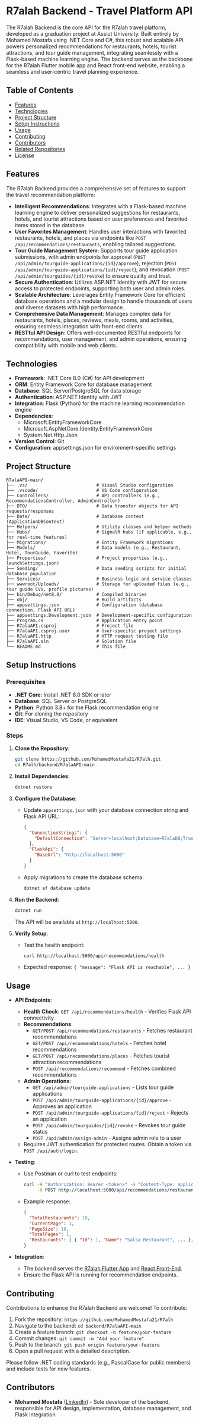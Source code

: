 # R7alah Backend - Travel Platform API


The R7alah Backend is the core API for the R7alah travel platform, developed as a graduation project at Assiut University. Built entirely by Mohamed Mostafa using .NET Core and C#, this robust and scalable API powers personalized recommendations for restaurants, hotels, tourist attractions, and tour guide management, integrating seamlessly with a Flask-based machine learning engine. The backend serves as the backbone for the R7alah Flutter mobile app and React front-end website, enabling a seamless and user-centric travel planning experience.

## Table of Contents
- [Features](#features)
- [Technologies](#technologies)
- [Project Structure](#project-structure)
- [Setup Instructions](#setup-instructions)
- [Usage](#usage)
- [Contributing](#contributing)
- [Contributors](#contributors)
- [Related Repositories](#related-repositories)
- [License](#license)

## Features
The R7alah Backend provides a comprehensive set of features to support the travel recommendation platform:

- **Intelligent Recommendations**: Integrates with a Flask-based machine learning engine to deliver personalized suggestions for restaurants, hotels, and tourist attractions based on user preferences and favorited items stored in the database.
- **User Favorites Management**: Handles user interactions with favorited restaurants, hotels, and places via endpoints like `POST /api/recommendations/restaurants`, enabling tailored suggestions.
- **Tour Guide Management System**: Supports tour guide application submissions, with admin endpoints for approval (`POST /api/admin/tourguide-applications/{id}/approve`), rejection (`POST /api/admin/tourguide-applications/{id}/reject`), and revocation (`POST /api/admin/tourguides/{id}/revoke`) to ensure quality and trust.
- **Secure Authentication**: Utilizes ASP.NET Identity with JWT for secure access to protected endpoints, supporting both user and admin roles.
- **Scalable Architecture**: Leverages Entity Framework Core for efficient database operations and a modular design to handle thousands of users and diverse datasets with high performance.
- **Comprehensive Data Management**: Manages complex data for restaurants, hotels, places, reviews, meals, rooms, and activities, ensuring seamless integration with front-end clients.
- **RESTful API Design**: Offers well-documented RESTful endpoints for recommendations, user management, and admin operations, ensuring compatibility with mobile and web clients.

## Technologies
- **Framework**: .NET Core 8.0 (C#) for API development
- **ORM**: Entity Framework Core for database management
- **Database**: SQL Server/PostgreSQL for data storage
- **Authentication**: ASP.NET Identity with JWT
- **Integration**: Flask (Python) for the machine learning recommendation engine
- **Dependencies**:
  - Microsoft.EntityFrameworkCore
  - Microsoft.AspNetCore.Identity.EntityFrameworkCore
  - System.Net.Http.Json
- **Version Control**: Git
- **Configuration**: appsettings.json for environment-specific settings

## Project Structure
```
R7alaAPI-main/
├── .vs/                          # Visual Studio configuration
├── .vscode/                      # VS Code configuration
├── Controllers/                  # API controllers (e.g., RecommendationsController, AdminController)
├── DTO/                          # Data transfer objects for API requests/responses
├── Data/                         # Database context (ApplicationDBContext)
├── Helpers/                      # Utility classes and helper methods
├── Hubs/                         # SignalR hubs (if applicable, e.g., for real-time features)
├── Migrations/                   # Entity Framework migrations
├── Models/                       # Data models (e.g., Restaurant, Hotel, TourGuide, Favorite)
├── Properties/                   # Project properties (e.g., launchSettings.json)
├── Seeding/                      # Data seeding scripts for initial database population
├── Services/                     # Business logic and service classes
├── wwwroot/Uploads/              # Storage for uploaded files (e.g., tour guide CVs, profile pictures)
├── bin/Debug/net8.0/             # Compiled binaries
├── obj/                          # Build artifacts
├── appsettings.json              # Configuration (database connection, Flask API URL)
├── appsettings.Development.json  # Development-specific configuration
├── Program.cs                    # Application entry point
├── R7alaAPI.csproj               # Project file
├── R7alaAPI.csproj.user          # User-specific project settings
├── R7alaAPI.http                 # HTTP request testing file
├── R7alaAPI.sln                  # Solution file
└── README.md                     # This file
```

## Setup Instructions

### Prerequisites
- **.NET Core**: Install .NET 8.0 SDK or later
- **Database**: SQL Server or PostgreSQL
- **Python**: Python 3.8+ for the Flask recommendation engine
- **Git**: For cloning the repository
- **IDE**: Visual Studio, VS Code, or equivalent

### Steps
1. **Clone the Repository**:
   ```bash
   git clone https://github.com/MohamedMostafa21/R7alh.git
   cd R7alh/backend/R7alaAPI-main
   ```

2. **Install Dependencies**:
   ```bash
   dotnet restore
   ```

3. **Configure the Database**:
   - Update `appsettings.json` with your database connection string and Flask API URL:
     ```json
     {
       "ConnectionStrings": {
         "DefaultConnection": "Server=localhost;Database=R7alaDB;Trusted_Connection=True;"
       },
       "FlaskApi": {
         "BaseUrl": "http://localhost:5000"
       }
     }
     ```
   - Apply migrations to create the database schema:
     ```bash
     dotnet ef database update
     ```

5. **Run the Backend**:
   ```bash
   dotnet run
   ```
   The API will be available at `http://localhost:5000`.

6. **Verify Setup**:
   - Test the health endpoint:
     ```bash
     curl http://localhost:5000/api/recommendations/health
     ```
   - Expected response: `{ "message": "Flask API is reachable", ... }`

## Usage
- **API Endpoints**:
  - **Health Check**: `GET /api/recommendations/health` - Verifies Flask API connectivity
  - **Recommendations**:
    - `GET/POST /api/recommendations/restaurants` - Fetches restaurant recommendations
    - `GET/POST /api/recommendations/hotels` - Fetches hotel recommendations
    - `GET/POST /api/recommendations/places` - Fetches tourist attraction recommendations
    - `POST /api/recommendations/recommend` - Fetches combined recommendations
  - **Admin Operations**:
    - `GET /api/admin/tourguide-applications` - Lists tour guide applications
    - `POST /api/admin/tourguide-applications/{id}/approve` - Approves an application
    - `POST /api/admin/tourguide-applications/{id}/reject` - Rejects an application
    - `POST /api/admin/tourguides/{id}/revoke` - Revokes tour guide status
    - `POST /api/admin/assign-admin` - Assigns admin role to a user
  - Requires JWT authentication for protected routes. Obtain a token via `POST /api/auth/login`.

- **Testing**:
  - Use Postman or curl to test endpoints:
    ```bash
    curl -H "Authorization: Bearer <token>" -H "Content-Type: application/json" \
         -X POST http://localhost:5000/api/recommendations/restaurants?page=1&pageSize=10
    ```
  - Example response:
    ```json
    {
      "TotalRestaurants": 10,
      "CurrentPage": 1,
      "PageSize": 10,
      "TotalPages": 1,
      "Restaurants": [ { "Id": 1, "Name": "Salsa Restaurant", ... }, ... ]
    }
    ```

- **Integration**:
  - The backend serves the [R7alah Flutter App](https://github.com/[YourRepo]/r7alah-flutter) and [React Front-End](https://github.com/[YourRepo]/r7alah-frontend).
  - Ensure the Flask API is running for recommendation endpoints.

## Contributing
Contributions to enhance the R7alah Backend are welcome! To contribute:
1. Fork the repository: `https://github.com/MohamedMostafa21/R7alh`
2. Navigate to the backend: `cd backend/R7alaAPI-main`
3. Create a feature branch: `git checkout -b feature/your-feature`
4. Commit changes: `git commit -m "Add your feature"`
5. Push to the branch: `git push origin feature/your-feature`
6. Open a pull request with a detailed description.

Please follow .NET coding standards (e.g., PascalCase for public members) and include tests for new features.

## Contributors
- **Mohamed Mostafa** ([LinkedIn](https://www.linkedin.com/in/mohamedmostafa21/)) - Sole developer of the backend, responsible for API design, implementation, database management, and Flask integration
